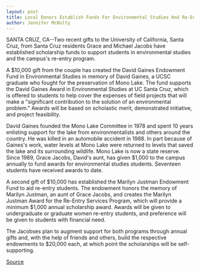 ```yaml
---
layout: post
title: Local Donors Establish Funds For Environmental Studies And Re-Entry Students At UC Santa Cruz
author: Jennifer McNulty
---
```


SANTA CRUZ, CA--Two recent gifts to the University of California, Santa  Cruz, from Santa Cruz residents Grace and Michael Jacobs have established  scholarship funds to support students in environmental studies and the  campus's re-entry program.

A $10,000 gift from the couple has created the David Gaines  Endowment Fund in Environmental Studies in memory of David Gaines, a UCSC  graduate who fought for the preservation of Mono Lake. The fund supports the  David Gaines Award in Environmental Studies at UC Santa Cruz, which is  offered to students to help cover the expenses of field projects that will  make a "significant contribution to the solution of an environmental  problem." Awards will be based on scholastic merit, demonstrated  initiative, and project feasibility.

David Gaines founded the Mono Lake Committee in 1978 and spent 10  years enlisting support for the lake from environmentalists and others  around the country. He was killed in an automobile accident in 1988. In part  because of Gaines's work, water levels at Mono Lake were returned to levels  that saved the lake and its surrounding wildlife. Mono Lake is now a state  reserve. Since 1989, Grace Jacobs, David's aunt, has given $1,000 to the  campus annually to fund awards for environmental studies students.  Seventeen students have received awards to date.

A second gift of $10,000 has established the Marilyn Justman  Endowment Fund to aid re-entry students. The endowment honors the memory  of Marilyn Justman, an aunt of Grace Jacobs, and creates the Marilyn  Justman Award for the Re-Entry Services Program, which will provide a  minimum $1,000 annual scholarship award. Awards will be given to  undergraduate or graduate women re-entry students, and preference will be  given to students with financial need.

The Jacobses plan to augment support for both programs through  annual gifts and, with the help of friends and others, build the respective  endowments to $20,000 each, at which point the scholarships will be self- supporting.

[Source](http://www1.ucsc.edu/news_events/press_releases/archive/96-97/05-97/050597-Local_donors_suppor.html "Permalink to 050597-Local_donors_suppor")
